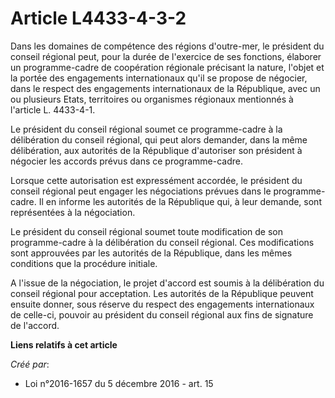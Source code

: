 # Article L4433-4-3-2

Dans les domaines de compétence des régions d'outre-mer, le président du conseil régional peut, pour la durée de l'exercice
de ses fonctions, élaborer un programme-cadre de coopération régionale précisant la nature, l'objet et la portée des
engagements internationaux qu'il se propose de négocier, dans le respect des engagements internationaux de la République,
avec un ou plusieurs Etats, territoires ou organismes régionaux mentionnés à l'article L. 4433-4-1. 

Le président du conseil régional soumet ce programme-cadre à la délibération du conseil régional, qui peut alors demander,
dans la même délibération, aux autorités de la République d'autoriser son président à négocier les accords prévus dans ce
programme-cadre. 

Lorsque cette autorisation est expressément accordée, le président du conseil régional peut engager les négociations prévues
dans le programme-cadre. Il en informe les autorités de la République qui, à leur demande, sont représentées à la
négociation. 

Le président du conseil régional soumet toute modification de son programme-cadre à la délibération du conseil régional. Ces
modifications sont approuvées par les autorités de la République, dans les mêmes conditions que la procédure initiale. 

A l'issue de la négociation, le projet d'accord est soumis à la délibération du conseil régional pour acceptation. Les
autorités de la République peuvent ensuite donner, sous réserve du respect des engagements internationaux de celle-ci,
pouvoir au président du conseil régional aux fins de signature de l'accord.

**Liens relatifs à cet article**

_Créé par_:

  - Loi n°2016-1657 du 5 décembre 2016 - art. 15
